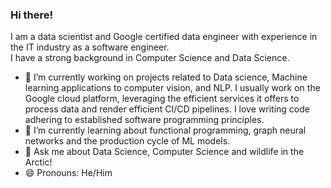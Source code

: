 ### Hi there!

I am a data scientist and Google certified data engineer with experience in the IT industry as a software engineer.   
I have a strong background in Computer Science and Data Science.  

<!--
**nizamphoenix/nizamphoenix** is a ✨ _special_ ✨ repository because its `README.md` (this file) appears on your GitHub profile.
-->


- 🔭 I’m currently working on projects related to Data science, Machine learning applications to computer vision, and NLP. I usually work on the Google cloud platform, leveraging the efficient services it offers to process data and render efficient CI/CD pipelines. 
I love writing code adhering to established software programming principles.
- 🌱 I’m currently learning about functional programming, graph neural networks and the production cycle of ML models.
- 💬 Ask me about Data Science, Computer Science and wildlife in the Arctic!
- 😄 Pronouns: He/Him
